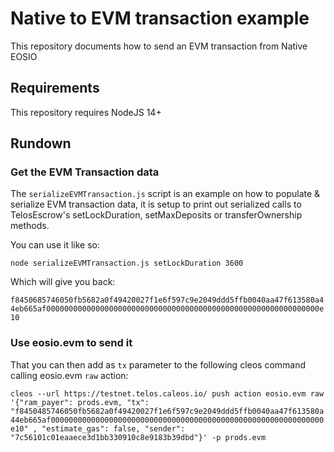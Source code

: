 # Native to EVM transaction example

This repository documents how to send an EVM transaction from Native EOSIO 


## Requirements

This repository requires NodeJS 14+

## Rundown

### Get the EVM Transaction data

The `serializeEVMTransaction.js` script is an example on how to populate & serialize EVM transaction data, it is setup to print out serialized calls to TelosEscrow's setLockDuration, setMaxDeposits or transferOwnership methods.

You can use it like so:

`node serializeEVMTransaction.js setLockDuration 3600`

Which will give you back:

`f8450685746050fb5682a0f49420027f1e6f597c9e2049ddd5ffb0040aa47f613580a44eb665af0000000000000000000000000000000000000000000000000000000000000e10`

### Use eosio.evm to send it

That you can then add as `tx` parameter to the following cleos command calling eosio.evm `raw` action:

`cleos --url https://testnet.telos.caleos.io/ push action eosio.evm raw '{"ram_payer": prods.evm, "tx": "f8450485746050fb5682a0f49420027f1e6f597c9e2049ddd5ffb0040aa47f613580a44eb665af0000000000000000000000000000000000000000000000000000000000000e10" , "estimate_gas": false, "sender": "7c56101c01eaaece3d1bb330910c8e9183b39dbd"}' -p prods.evm`
